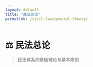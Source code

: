 ```yaml
---
layout: default
title: "民法总论"
permalink: /civil-law/general-theory/
---
```


# ⚖️ 民法总论
> 民法体系的基础理论与基本原则
